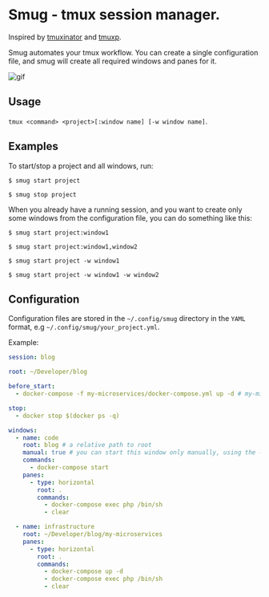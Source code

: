 # Smug - tmux session manager.

Inspired by [tmuxinator](https://github.com/tmuxinator/tmuxinator) and [tmuxp](https://github.com/tmux-python/tmuxp).

Smug automates your tmux workflow. You can create a single configuration file, and smug will create all required windows and panes for it.

![gif](https://i.imgur.com/CfLgrz5.gif)

## Usage

`tmux <command> <project>[:window name] [-w window name]`.

## Examples

To start/stop a project and all windows, run:

`$ smug start project`

`$ smug stop project`

When you already have a running session, and you want to create only some windows from the configuration file, you can do something like this:

`$ smug start project:window1`

`$ smug start project:window1,window2`

`$ smug start project -w window1`

`$ smug start project -w window1 -w window2`

## Configuration

Configuration files are stored in the `~/.config/smug` directory in the `YAML` format, e.g `~/.config/smug/your_project.yml`.

Example:

```yaml
session: blog

root: ~/Developer/blog

before_start:
  - docker-compose -f my-microservices/docker-compose.yml up -d # my-microservices/docker-compose.yml is a relative to `root`

stop:
  - docker stop $(docker ps -q)

windows:
  - name: code
    root: blog # a relative path to root
    manual: true # you can start this window only manually, using the -w arg
    commands:
      - docker-compose start
    panes:
      - type: horizontal
        root: .
        commands:
          - docker-compose exec php /bin/sh
          - clear

  - name: infrastructure
    root: ~/Developer/blog/my-microservices
    panes:
      - type: horizontal
        root: .
        commands:
          - docker-compose up -d
          - docker-compose exec php /bin/sh
          - clear
```
